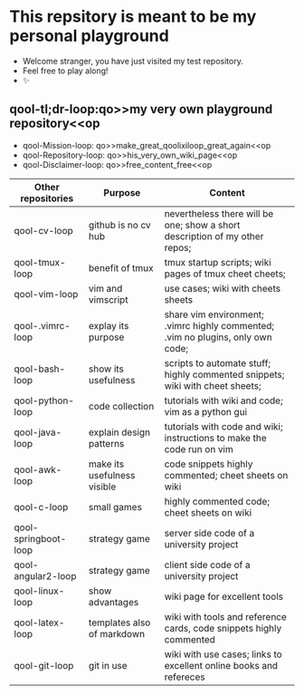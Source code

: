 # This repsitory is meant to be my personal playground
* Welcome stranger, you have just visited my test repository. 
* Feel free to play along! 
* :sparkles:

## qool-tl;dr-loop:qo>>my very own playground repository<<op
* qool-Mission-loop: qo>>make_great_qoolixiloop_great_again<<op
* qool-Repository-loop: qo>>his_very_own_wiki_page<<op
* qool-Disclaimer-loop: qo>>free_content_free<<op
 

Other repositories | Purpose | Content |
--------------------- | --------------------------- | ----------------------------------------------------------------- |
qool-cv-loop | github is no cv hub | nevertheless there will be one; show a short description of my other repos;
qool-tmux-loop | benefit of tmux  | tmux startup scripts; wiki pages of tmux cheet cheets;
qool-vim-loop | vim and vimscript  | use cases; wiki with cheets sheets
qool-.vimrc-loop | explay its purpose | share vim environment; .vimrc highly commented; .vim no plugins, only own code;
qool-bash-loop | show its usefulness | scripts to automate stuff; highly commented snippets; wiki with cheet sheets;
qool-python-loop | code collection | tutorials with wiki and code; vim as a python gui
qool-java-loop | explain design patterns | tutorials with code and wiki; instructions to make the code run on vim
qool-awk-loop | make its usefulness visible | code snippets highly commented; cheet sheets on wiki 
qool-c-loop | small games | highly commented code; cheet sheets on wiki
qool-springboot-loop | strategy game | server side code of a university project
qool-angular2-loop | strategy game | client side code of a university project
qool-linux-loop | show advantages | wiki page for excellent tools
qool-latex-loop | templates also of markdown | wiki with tools and reference cards, code snippets highly commented
qool-git-loop | git in use | wiki with use cases; links to excellent online books and refereces

